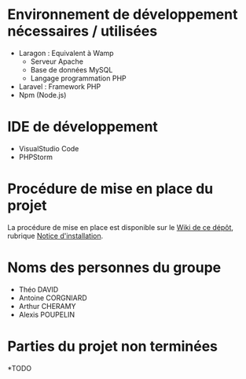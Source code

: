 # Environnement de développement nécessaires / utilisées

* Laragon : Equivalent à Wamp 
	* Serveur Apache
	* Base de données MySQL 
	* Langage programmation PHP
* Laravel : Framework PHP
* Npm (Node.js)

# IDE de développement
* VisualStudio Code
* PHPStorm

# Procédure de mise en place du projet
La procédure de mise en place est disponible sur le [Wiki de ce dépôt](https://github.com/ArthurChrm/CESI-L-INFO/wiki), rubrique [Notice d'installation](https://github.com/ArthurChrm/CESI-L-INFO/wiki/Notice-d'installation).

# Noms des personnes du groupe
* Théo DAVID
* Antoine CORGNIARD
* Arthur CHERAMY
* Alexis POUPELIN

# Parties du projet non terminées
*TODO